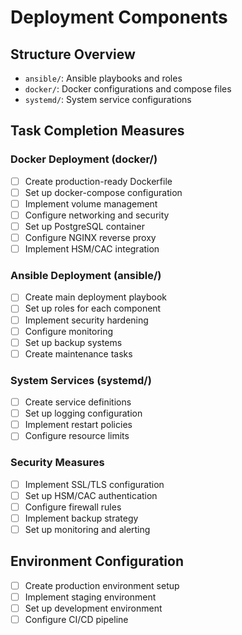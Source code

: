 # Deployment Components

## Structure Overview
- `ansible/`: Ansible playbooks and roles
- `docker/`: Docker configurations and compose files
- `systemd/`: System service configurations

## Task Completion Measures

### Docker Deployment (docker/)
- [ ] Create production-ready Dockerfile
- [ ] Set up docker-compose configuration
- [ ] Implement volume management
- [ ] Configure networking and security
- [ ] Set up PostgreSQL container
- [ ] Configure NGINX reverse proxy
- [ ] Implement HSM/CAC integration

### Ansible Deployment (ansible/)
- [ ] Create main deployment playbook
- [ ] Set up roles for each component
- [ ] Implement security hardening
- [ ] Configure monitoring
- [ ] Set up backup systems
- [ ] Create maintenance tasks

### System Services (systemd/)
- [ ] Create service definitions
- [ ] Set up logging configuration
- [ ] Implement restart policies
- [ ] Configure resource limits

### Security Measures
- [ ] Implement SSL/TLS configuration
- [ ] Set up HSM/CAC authentication
- [ ] Configure firewall rules
- [ ] Implement backup strategy
- [ ] Set up monitoring and alerting

## Environment Configuration
- [ ] Create production environment setup
- [ ] Implement staging environment
- [ ] Set up development environment
- [ ] Configure CI/CD pipeline
